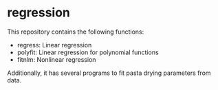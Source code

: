 regression
==========
This repository contains the following functions:
* regress: Linear regression
* polyfit: Linear regression for polynomial functions
* fitnlm: Nonlinear regression

Additionally, it has several programs to fit pasta drying parameters from data.

